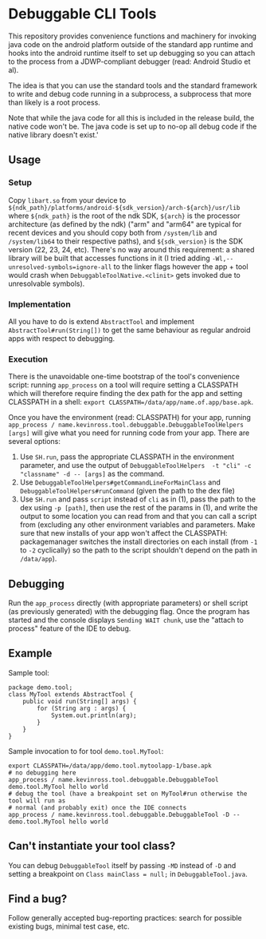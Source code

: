 # Debuggable CLI Tools

This repository provides convenience functions and machinery for invoking java code on the android platform outside of the standard app runtime and hooks into the android runtime itself to set up debugging so you can attach to the process from a JDWP-compliant debugger (read: Android Studio et al).

The idea is that you can use the standard tools and the standard framework to write and debug code running in a subprocess, a subprocess that more than likely is a root process.

Note that while the java code for all this is included in the release build, the native code won't be. The java code is set up to no-op all debug code if the native library doesn't exist.'

## Usage

### Setup

Copy `libart.so` from your device to `${ndk_path}/platforms/android-${sdk_version}/arch-${arch}/usr/lib` where `${ndk_path}` is the root of the ndk SDK, `${arch}` is the processor architecture (as defined by the ndk) ("arm" and "arm64" are typical for recent devices and you should copy both from `/system/lib` and `/system/lib64` to their respective paths), and `${sdk_version}` is the SDK version (22, 23, 24, etc). There's no way around this requirement: a shared library will be built that accesses functions in it (I tried adding `-Wl,--unresolved-symbols=ignore-all` to the linker flags however the app + tool would crash when `DebuggableToolNative.<clinit>` gets invoked due to unresolvable symbols).

### Implementation

All you have to do is extend `AbstractTool` and implement `AbstractTool#run(String[])` to get the same behaviour as regular android apps with respect to debugging.

### Execution

There is the unavoidable one-time bootstrap of the tool's convenience script: running `app_process` on a tool will require setting a CLASSPATH which will therefore require finding the dex path for the app and setting CLASSPATH in a shell: `export CLASSPATH=/data/app/name.of.app/base.apk`.

Once you have the environment (read: CLASSPATH) for your app, running `app_process / name.kevinross.tool.debuggable.DebuggableToolHelpers [args]` will give what you need for running code from your app. There are several options:

1) Use `SH.run`, pass the appropriate CLASSPATH in the environment parameter, and use the output of `DebuggableToolHelpers  -t "cli" -c "classname" -d -- [args]` as the command.
2) Use `DebuggableToolHelpers#getCommandLineForMainClass` and `DebuggableToolHelpers#runCommand` (given the path to the dex file)
3) Use `SH.run` and pass `script` instead of `cli` as in (1), pass the path to the dex using `-p [path]`, then use the rest of the params in (1), and write the output to some location you can read from and that you can call a script from (excluding any other environment variables and parameters. Make sure that new installs of your app won't affect the CLASSPATH: packagemanager switches the install directories on each install (from `-1` to `-2` cyclically) so the path to the script shouldn't depend on the path in `/data/app`).

## Debugging

Run the `app_process` directly (with appropriate parameters) or shell script (as previously generated) with the debugging flag. Once the program has started and the console displays `Sending WAIT chunk`, use the "attach to process" feature of the IDE to debug.

## Example

Sample tool:
```
package demo.tool;
class MyTool extends AbstractTool {
    public void run(String[] args) {
        for (String arg : args) {
            System.out.println(arg);
        }
    }
}
```

Sample invocation to for tool `demo.tool.MyTool`:

```
export CLASSPATH=/data/app/demo.tool.mytoolapp-1/base.apk
# no debugging here
app_process / name.kevinross.tool.debuggable.DebuggableTool demo.tool.MyTool hello world
# debug the tool (have a breakpoint set on MyTool#run otherwise the tool will run as 
# normal (and probably exit) once the IDE connects
app_process / name.kevinross.tool.debuggable.DebuggableTool -D -- demo.tool.MyTool hello world
```

## Can't instantiate your tool class?

You can debug `DebuggableTool` itself by passing `-MD` instead of `-D` and setting a breakpoint on `Class mainClass = null;` in `DebuggableTool.java`.

## Find a bug?

Follow generally accepted bug-reporting practices: search for possible existing bugs, minimal test case, etc.

